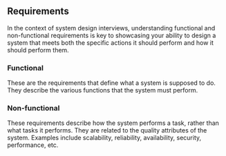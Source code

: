 ## Requirements

In the context of system design interviews, understanding functional and non-functional requirements is key to showcasing your ability to design a system that meets both the specific actions it should perform and how it should perform them.

### Functional

These are the requirements that define what a system is supposed to do. They describe the various functions that the system must perform.

### Non-functional

These requirements describe how the system performs a task, rather than what tasks it performs. They are related to the quality attributes of the system. Examples include scalability, reliability, availability, security, performance, etc.
